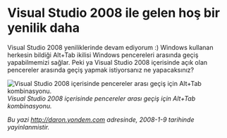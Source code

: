 # Visual Studio 2008 ile gelen hoş bir yenilik daha
Visual Studio 2008 yeniliklerinde devam ediyorum :) Windows kullanan
herkesin bildiği Alt+Tab ikilisi Windows pencereleri arasında geçiş
yapabilmemizi sağlar. Peki ya Visual Studio 2008 içerisinde açık olan
pencereler arasında geçiş yapmak istiyorsanız ne yapacaksınız?

![Visual Studio 2008 içerisinde pencereler arası geçiş için Alt+Tab
kombinasyonu.](media/Visual_Studio_2008_ile_gelen_hos_bir_yenilik_daha/09012008.png)\
*Visual Studio 2008 içerisinde pencereler arası geçiş için Alt+Tab
kombinasyonu.*



*Bu yazi http://daron.yondem.com adresinde, 2008-1-9 tarihinde yayinlanmistir.*
